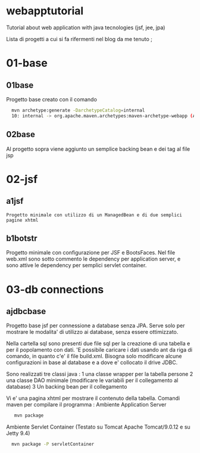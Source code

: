 # webapptutorial
Tutorial about web application with java tecnologies (jsf, jee, jpa)

Lista di progetti a cui si fa rifermenti nel blog da me tenuto ;

# 01-base
## 01base
Progetto base creato con il comando
```sh
  mvn archetype:generate -DarchetypeCatalog=internal
  10: internal -> org.apache.maven.archetypes:maven-archetype-webapp (An archetype which contains a sample Maven Webapp project.)
```
## 02base
 Al progetto sopra viene aggiunto un semplice backing bean e dei tag al file jsp

# 02-jsf

## a1jsf

	Progetto minimale con utilizzo di un ManagedBean e di due semplici pagine xhtml

## b1botstr

  Progetto minimale con configurazione per JSF e BootsFaces.
   Nel file web.xml sono sotto commento le dependency per application server, e
   sono attive le dependency per semplici servlet container.


# 03-db connections
## ajdbcbase

  Progetto base jsf per connessione a database senza JPA.
  Serve solo per mostrare le modalita' di utilizzo ai database, senza essere
   ottimizzato.

  Nella cartella sql sono presenti due file sql per la creazione di una tabella
  e per il popolamento con dati. 'E possibile caricare i dati usando ant da riga
   di comando, in quanto c'e' il file build.xml. Bisogna solo modificare alcune
   configurazioni in base al database e a dove e' collocato il drive JDBC.

   Sono realizzati tre classi java :
   1 una classe wrapper per la tabella persone
   2 una classe DAO minimale (modificare le variabili per il collegamento
      al database)
   3 Un backing bean per il collegamento

   Vi e' una pagina xhtml per mostrare il contenuto della tabella.
Comandi maven per compilare il programma :
Ambiente Application Server
```sh
   mvn package
```
Ambiente  Servlet Container (Testato su Tomcat Apache Tomcat/9.0.12 e su Jetty 9.4)
```sh
  mvn package -P servletContainer
```

